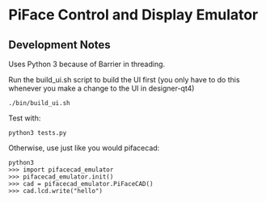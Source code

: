 PiFace Control and Display Emulator
===================================

Development Notes
-----------------
Uses Python 3 because of Barrier in threading.

Run the build_ui.sh script to build the UI first (you only have to do this
whenever you make a change to the UI in designer-qt4)

    ./bin/build_ui.sh

Test with:

    python3 tests.py

Otherwise, use just like you would pifacecad:

    python3
    >>> import pifacecad_emulator
    >>> pifacecad_emulator.init()
    >>> cad = pifacecad_emulator.PiFaceCAD()
    >>> cad.lcd.write("hello")
